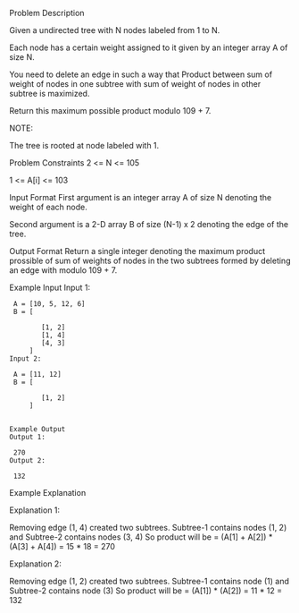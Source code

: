 Problem Description

Given a undirected tree with N nodes labeled  from 1 to N.

Each node has a certain weight assigned to it given by an integer array A of size N.

You need to delete an edge in such a way that Product between sum of weight of nodes in one subtree with sum of weight of nodes in other subtree is maximized.

Return this maximum possible product modulo 109 + 7.

NOTE:

The tree is rooted at node labeled with 1.


Problem Constraints
2 <= N <= 105

1 <= A[i] <= 103



Input Format
First argument is an integer array A of size N denoting the weight of each node.

Second argument is a 2-D array B of size (N-1) x 2 denoting the edge of the tree.



Output Format
Return a single integer denoting the maximum product prossible of sum of weights of nodes in the two subtrees formed by deleting an edge with modulo 109 + 7.



Example Input
Input 1:
```
 A = [10, 5, 12, 6]
 B = [

        [1, 2]
        [1, 4]
        [4, 3]
     ]
Input 2:

 A = [11, 12]
 B = [

        [1, 2]
     ]


Example Output
Output 1:

 270
Output 2:

 132

```
Example Explanation

Explanation 1:

 Removing edge (1, 4) created two subtrees.
 Subtree-1 contains nodes (1, 2) and Subtree-2 contains nodes (3, 4)
 So product will be = (A[1] + A[2]) * (A[3] + A[4]) = 15 * 18 = 270
 
Explanation 2:

 Removing edge (1, 2) created two subtrees.
 Subtree-1 contains node (1) and Subtree-2 contains node (3)
 So product will be = (A[1]) * (A[2]) = 11 * 12 = 132
